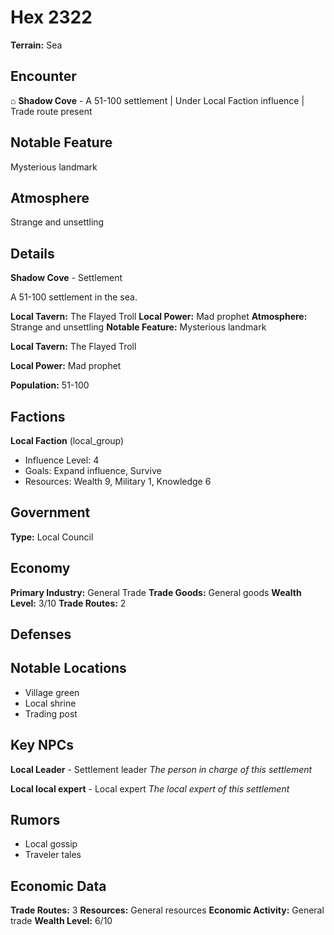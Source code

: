 # Hex 2322

**Terrain:** Sea

## Encounter
⌂ **Shadow Cove** - A 51-100 settlement | Under Local Faction influence | Trade route present

## Notable Feature
Mysterious landmark

## Atmosphere
Strange and unsettling

## Details
**Shadow Cove** - Settlement

A 51-100 settlement in the sea.

**Local Tavern:** The Flayed Troll
**Local Power:** Mad prophet
**Atmosphere:** Strange and unsettling
**Notable Feature:** Mysterious landmark

**Local Tavern:** The Flayed Troll

**Local Power:** Mad prophet

**Population:** 51-100

## Factions
**Local Faction** (local_group)
- Influence Level: 4
- Goals: Expand influence, Survive
- Resources: Wealth 9, Military 1, Knowledge 6

## Government
**Type:** Local Council

## Economy
**Primary Industry:** General Trade
**Trade Goods:** General goods
**Wealth Level:** 3/10
**Trade Routes:** 2

## Defenses

## Notable Locations
- Village green
- Local shrine
- Trading post

## Key NPCs
**Local Leader** - Settlement leader
*The person in charge of this settlement*

**Local local expert** - Local expert
*The local expert of this settlement*

## Rumors
- Local gossip
- Traveler tales

## Economic Data
**Trade Routes:** 3
**Resources:** General resources
**Economic Activity:** General trade
**Wealth Level:** 6/10

